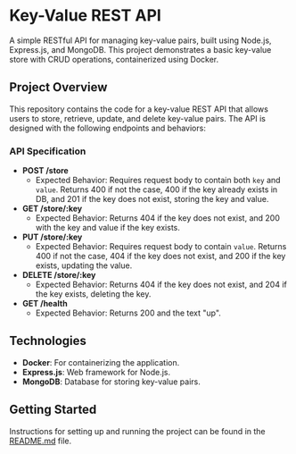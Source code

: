 # Key-Value REST API

A simple RESTful API for managing key-value pairs, built using Node.js, Express.js, and MongoDB. This project demonstrates a basic key-value store with CRUD operations, containerized using Docker.

## Project Overview
This repository contains the code for a key-value REST API that allows users to store, retrieve, update, and delete key-value pairs. The API is designed with the following endpoints and behaviors:

### API Specification
- **POST /store**
  - Expected Behavior: Requires request body to contain both `key` and `value`. Returns 400 if not the case, 400 if the key already exists in DB, and 201 if the key does not exist, storing the key and value.
- **GET /store/:key**
  - Expected Behavior: Returns 404 if the key does not exist, and 200 with the key and value if the key exists.
- **PUT /store/:key**
  - Expected Behavior: Requires request body to contain `value`. Returns 400 if not the case, 404 if the key does not exist, and 200 if the key exists, updating the value.
- **DELETE /store/:key**
  - Expected Behavior: Returns 404 if the key does not exist, and 204 if the key exists, deleting the key.
- **GET /health**
  - Expected Behavior: Returns 200 and the text "up".

## Technologies
- **Docker**: For containerizing the application.
- **Express.js**: Web framework for Node.js.
- **MongoDB**: Database for storing key-value pairs.

## Getting Started
Instructions for setting up and running the project can be found in the [README.md](README.md) file.
